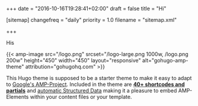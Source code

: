 +++
date = "2016-10-16T19:28:41+02:00"
draft = false
title = "Hi"


[sitemap]
  changefreq = "daily"
  priority = 1.0
  filename = "sitemap.xml"

+++

His

{{< amp-image src="/logo.png" srcset="/logo-large.png 1000w, /logo.png 200w" height="450" width="450" layout="responsive" alt="gohugo-amp-theme" attribution="gohugohq.com" >}}

This Hugo theme is supposed to be a starter theme to make it easy to adapt to [Google's AMP-Project](https://www.ampproject.org/). Included in the theme are [**40+ shortcodes and partials**](/shortcodes/) and [automatic Structured Data](/schema/) making it a pleasure to embed AMP-Elements within your content files or your template.